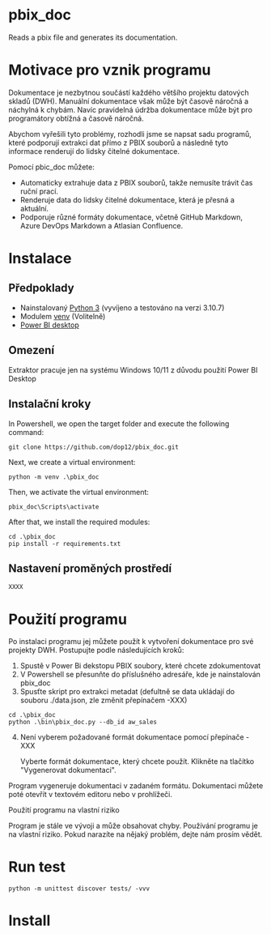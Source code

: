 # pbix_doc
Reads a pbix file and generates its documentation. 

# Motivace pro vznik programu

Dokumentace je nezbytnou součástí každého většího projektu datových skladů (DWH). Manuální dokumentace však může být časově náročná a náchylná k chybám. Navíc pravidelná údržba dokumentace může být pro programátory obtížná a časově náročná.

Abychom vyřešili tyto problémy, rozhodli jsme se napsat sadu programů, které podporují extrakci dat přímo z PBIX souborů a následně tyto informace renderují do lidsky čitelné dokumentace.

Pomocí pbic_doc můžete:
* Automaticky extrahuje data z PBIX souborů, takže nemusíte trávit čas ruční prací.
* Renderuje data do lidsky čitelné dokumentace, která je přesná a aktuální.
* Podporuje různé formáty dokumentace, včetně GitHub Markdown, Azure DevOps Markdown a Atlasian Confluence.


# Instalace
## Předpoklady
* Nainstalovaný [Python 3](https://www.python.org/downloads/) (vyvíjeno a testováno na verzi 3.10.7)
* Modulem [venv](https://docs.python.org/3/library/venv.html#module-venv) (Volitelně)
* [Power BI desktop](https://aka.ms/pbidesktopstore)

## Omezení
Extraktor pracuje jen na systému Windows 10/11 z důvodu použití Power BI Desktop

## Instalační kroky
In Powershell, we open the target folder and execute the following command:
```
git clone https://github.com/dop12/pbix_doc.git
```
Next, we create a virtual environment:
```
python -m venv .\pbix_doc
```
Then, we activate the virtual environment:
```
pbix_doc\Scripts\activate
```
After that, we install the required modules:
```
cd .\pbix_doc
pip install -r requirements.txt
```
## Nastavení proměných prostředí
```
XXXX
```


# Použití programu

Po instalaci programu jej můžete použít k vytvoření dokumentace pro své projekty DWH. Postupujte podle následujících kroků:
1. Spustě v Power Bi dekstopu PBIX soubory, které chcete zdokumentovat
2. V Powershell se přesunňte do příslušného adresáře, kde je nainstalován pbix_doc
3. Spusťte skript pro extrakci metadat (defultně se data ukládají do souboru ./data.json, zle změnit přepínačem -XXX) 
```
cd .\pbix_doc
python .\bin\pbix_doc.py --db_id aw_sales
```
4. Není vyberem požadované formát dokumentace pomocí přepínače -XXX


    Vyberte formát dokumentace, který chcete použít.
    Klikněte na tlačítko "Vygenerovat dokumentaci".

Program vygeneruje dokumentaci v zadaném formátu. Dokumentaci můžete poté otevřít v textovém editoru nebo v prohlížeči.








Použití programu na vlastní riziko

Program je stále ve vývoji a může obsahovat chyby. Používání programu je na vlastní riziko. Pokud narazíte na nějaký problém, dejte nám prosím vědět.








# Run test 
```python -m unittest discover tests/ -vvv```

# Install 

